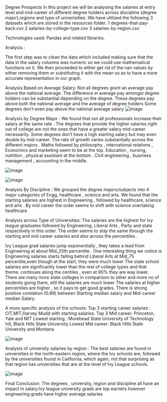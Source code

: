 Degree Prospects 
In this project we will be analysing the salaries at entry level and mid-career of different degree holders across discipline (degree major),regions and type of univerisities.
We have utilized the following 3 datasets which are stored in the resources folder.
1 degrees-that-pay-back.csv
2 salaries-by-college-type.csv
3 salaries-by-region.csv

Technologies used:
Pandas and related libraries.

Analysis  :

The first step was to clean the data which included making sure that the data in the salary columns was numeric so we could use mathematical functions on it. We then proceeded to either get rid of the nan values by either removing them or  substituting it with the mean so as to have a more accurate representation in our graph.


Analysis Based on Average Salary:
Not all degrees grant an average pay above the national average.
The difference in average pay amongst degree holders can be substantial depending on the degree.
These degrees pay above both the national average and the average of degree holders
Some degrees don’t even pay above the national average salary
![image](https://user-images.githubusercontent.com/112128775/196760068-3b2fe48d-cc7e-4ae5-9b29-a33516a07366.png)



Analysis by Degree Major :
We found that not all professionals increase their salary at the same rate . 
The degrees that provide the higher salaries right out of college are not the ones that have a greater salary mid-career necessarily.
Some degrees don’t have a high starting salary but may even double by mid-career.
The rate of growth varies substantially across the different majors . Maths followed by philosophy , international relations , Economics and marketing seem to be at the top. Education , nursing, nutrition , physical assistant at the bottom . Civil engineering , business management , accounting  in the middle.

![image](https://user-images.githubusercontent.com/112128775/196760737-5e69a151-bf46-4ceb-adbb-e11efbeb3b64.png)


![image](https://user-images.githubusercontent.com/112128775/196760618-eff44bc3-dfa7-4458-913d-6df0d5eba829.png)


Analysis By Discipline :
We grouped the degree majors/subjects into 4 major categories of Engg, healthcare , science and arts. We found  that the  starting salaries are highest in Engineering , followed by healthcare, science and arts . By mid career the order seems to shift with science overtaking healthcare

Analysis across Type of Universities:
The salaries are the highest for Ivy league graduates followed by  Engineering, Liberal Arts , Party and state respectively in this order. The order seems to stay the same through the starting and mid career salaries and also across the percentiles . 

Ivy League grad salaries jump exponentially , they takes a lead from Engineering at about Mid_25th percentile . One interesting thing we notice is Engineering salaries starts falling behind Liberal Arts at Mid_75 percentile,even though at the start, they were much lower
The state school salaries are significantly lower than the rest of college types  and that theme. continues along the centiles , even at 90% they are way lower. There are many more state colleges in comparison to other and more no of students going there, still the salaries are much lower
The salaries at higher percentiles are higher , so it pays to get good grades. There is strong positive corelation (0.89) between Starting median salary and Mid-career median Salary.

A more specific analysis of the schools:
Top 3 starting career salaries  : CIT,MIT,Harvey Mudd with starting salaries.
Top 3 Mid career: Princeton, Yale and MIT
Lowest starting  : Morehead State University of Technology hill, Black Hills State University
Lowest Mid career: Black Hills State University and Montana 

![image](https://user-images.githubusercontent.com/112128775/196760412-8ec9b595-8528-476f-921f-8f675e70b42d.png)



Analysis of university salaries by region :
The best salaries are found in universities in the north-eastern region,
where the Ivy schools are, followed by the universities found in California, 
which again, not that surprising as that region has universities that are at 
the level of Ivy League schools. 

![image](https://user-images.githubusercontent.com/112128775/196760529-5d129489-4ce4-4249-a169-0885b76ba4bb.png)

Final Conclusion:
The degrees , university, region and discipline all have an impact in salary.Ivy league university grads are top earners however engineering grads have higher average salaries 


